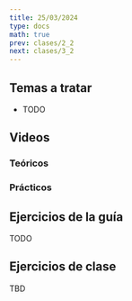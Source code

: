 ```yaml
---
title: 25/03/2024
type: docs
math: true
prev: clases/2_2
next: clases/3_2
---
```


## Temas a tratar

* TODO

## Videos

### Teóricos


### Prácticos


## Ejercicios de la guía

TODO

## Ejercicios de clase

TBD
